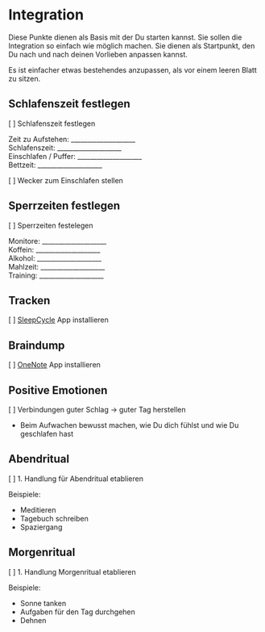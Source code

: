 # Integration

Diese Punkte dienen als Basis mit der Du starten kannst. Sie sollen die Integration so einfach wie möglich machen. Sie dienen als Startpunkt, den Du nach und nach deinen Vorlieben anpassen kannst.

Es ist einfacher etwas bestehendes anzupassen, als vor einem leeren Blatt zu sitzen.

## Schlafenszeit festlegen

[ ] Schlafenszeit festlegen

Zeit zu Aufstehen:      ____________________  
Schlafenszeit:          ____________________  
Einschlafen / Puffer:   ____________________  
Bettzeit:               ____________________  

[ ] Wecker zum Einschlafen stellen

## Sperrzeiten festlegen

[ ] Sperrzeiten festelegen

Monitore:               ____________________  
Koffein:                ____________________  
Alkohol:                ____________________  
Mahlzeit:               ____________________  
Training:               ____________________  

## Tracken

[ ] [SleepCycle](https://www.sleepcycle.com/) App installieren

## Braindump

[ ] [OneNote](https://www.microsoft.com/de-de/microsoft-365/onenote/digital-note-taking-app) App installieren

## Positive Emotionen

[ ] Verbindungen guter Schlag -> guter Tag herstellen

- Beim Aufwachen bewusst machen, wie Du dich fühlst und wie Du geschlafen hast

## Abendritual

[ ] 1. Handlung für Abendritual etablieren

Beispiele:

- Meditieren
- Tagebuch schreiben
- Spaziergang

## Morgenritual

[ ] 1. Handlung Morgenritual etablieren

Beispiele:

- Sonne tanken
- Aufgaben für den Tag durchgehen
- Dehnen